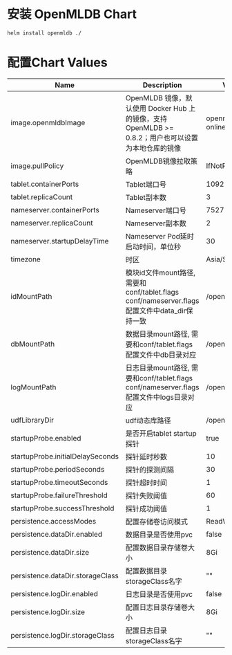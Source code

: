 # 安装 OpenMLDB Chart

```
helm install openmldb ./
```

# 配置Chart Values
| Name                          | Description                              | Value                   |
| ----------------------------- | ---------------------------------------- | ----------------------- |
| image.openmldbImage           | OpenMLDB 镜像，默认使用 Docker Hub 上的镜像，支持 OpenMLDB >= 0.8.2；用户也可以设置为本地仓库的镜像 | openmldb-online:0.8.4   |
| image.pullPolicy              | OpenMLDB镜像拉取策略                       | IfNotPresent            |
| tablet.containerPorts         | Tablet端口号                              | 10921                   |
| tablet.replicaCount           | Tablet副本数                              | 3                       |
| nameserver.containerPorts     | Nameserver端口号                          | 7527                    |
| nameserver.replicaCount       | Nameserver副本数                          | 2                       |
| nameserver.startupDelayTime   | Nameserver Pod延时启动时间，单位秒          | 30                      |
| timezone                      | 时区                                      | Asia/Shanghai           |
| idMountPath                   | 模块id文件mount路径, 需要和conf/tablet.flags conf/nameserver.flags配置文件中data_dir保持一致 | /openmldb/id           |
| dbMountPath                   | 数据目录mount路径, 需要和conf/tablet.flags配置文件中db目录对应 | /openmldb/data           |
| logMountPath                  | 日志目录mount路径, 需要和conf/tablet.flags conf/nameserver.flags配置文件中logs目录对应| /openmldb/logs           |
| udfLibraryDir                 | udf动态库路径                                | /openmldb/udf           |
| startupProbe.enabled          | 是否开启tablet startup探针                   | true                    |
| startupProbe.initialDelaySeconds| 探针延时秒数                               | 10                      |
| startupProbe.periodSeconds    | 探针的探测间隔                                | 30                      |
| startupProbe.timeoutSeconds   | 探针超时时间                                  | 1                       |
| startupProbe.failureThreshold | 探针失败阈值                                  | 60                      |
| startupProbe.successThreshold | 探针成功阈值                                  | 1                       |
| persistence.accessModes       | 配置存储卷访问模式                             | ReadWriteOnce           |
| persistence.dataDir.enabled   | 数据目录是否使用pvc                            | false                   |
| persistence.dataDir.size      | 配置数据目录存储卷大小                          | 8Gi                     |
| persistence.dataDir.storageClass|配置数据目录storageClass名字                  | ""                      |
| persistence.logDir.enabled   | 日志目录是否使用pvc                             | false                   |
| persistence.logDir.size      | 配置日志目录存储卷大小                           | 8Gi                     |
| persistence.logDir.storageClass| 配置日志目录storageClass名字                  | ""                      |
